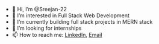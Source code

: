 - 👋 Hi, I’m @Sreejan-22
- 👀 I’m interested in Full Stack Web Development
- 🌱 I’m currently building full stack projects in MERN stack
- 💞️ I’m looking for internships
- 📫 How to reach me: [LinkedIn](www.linkedin.com/in/sreejanchaudhury17a9a1164), [Email](mailto:sreejan147@gmail.com)

<!---
Sreejan-22/Sreejan-22 is a ✨ special ✨ repository because its `README.md` (this file) appears on your GitHub profile.
You can click the Preview link to take a look at your changes.
--->
